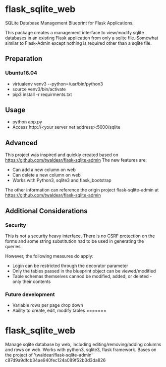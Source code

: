 # flask_sqlite_web
SQLite Database Management Blueprint for Flask Applications. 

This package creates a management interface to view/modify sqlite databases in an existing Flask application from only a sqlite file. Somewhat similar to Flask-Admin except nothing is required other than a sqlite file.

## Preparation
### Ubuntu16.04
* virtualenv venv3 --python=/usr/bin/python3
* source venv3/bin/activate
* pip3 install -r requirments.txt

## Usage
* python app.py
* Access http://\<your server net address\>:5000/sqlite

## Advanced
This project was inspired and quickly created based on https://github.com/twaldear/flask-sqlite-admin
The new features are:
* Can add a new column on web
* Can delete a new column on web
* Works with Python3, sqlite3 and flask_bootstrap

The other information can reference the origin project flask-sqlite-admin at https://github.com/twaldear/flask-sqlite-admin


## Additional Considerations
### Security
This is not a security heavy interface. There is no CSRF protection on the forms and some string substitution had to be used in generating the queries.

However, the following measures do apply:
* Login can be restricted through the decorator parameter
* Only the tables passed in the blueprint object can be viewed/modified
* Table schemas themselves cannod be modified, added, or deleted - only their contents

### Future development
* Variable rows per page drop down
* Ability to create, edit, modify tables
=======
# flask_sqlite_web
Manage sqlite database by web, including editing/removing/adding columns and rows on web. Works with python3, sqlite3, flask framework. Bases on the project of 'twaldear/flask-sqlite-admin' 
c87d9a9dfcb34ae940fec124a089f52b3d3da826
